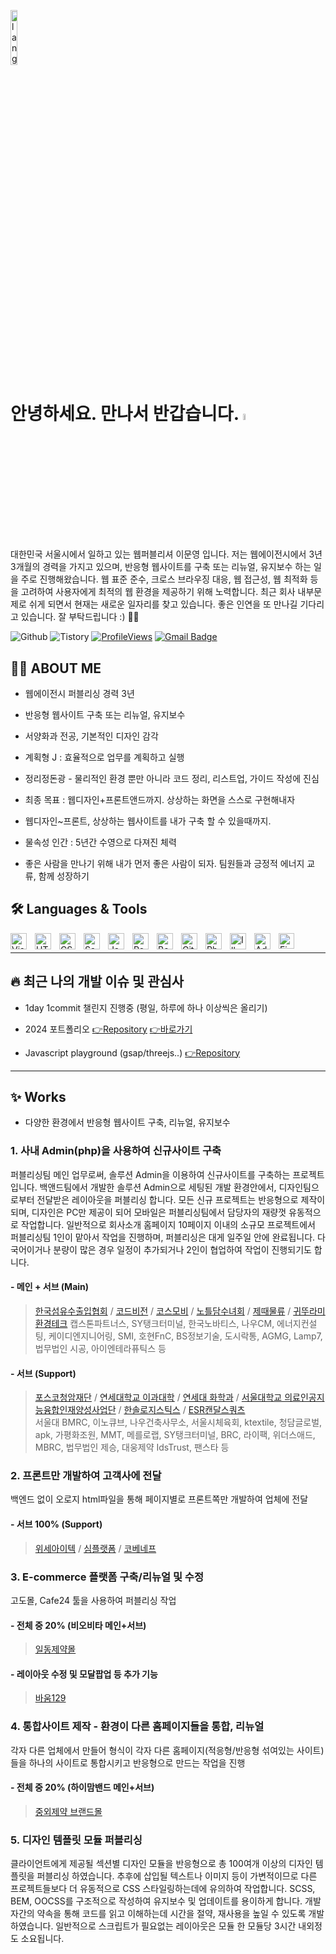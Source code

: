 <p align="left"><img width=15%" src="https://github.com/alansmathew/alansmathew/raw/master/lang.gif" alt="lang image here" /></p>

# 안녕하세요. 만나서 반갑습니다. <a href="https://www.gautamkrishnar.com/"><img src="https://media.giphy.com/media/hvRJCLFzcasrR4ia7z/giphy.gif" width="5%"></a>
대한민국 서울시에서 일하고 있는 웹퍼블리셔 이문영 입니다. 저는 웹에이전시에서 3년 3개월의 경력을 가지고 있으며, 반응형 웹사이트를 구축 또는 리뉴얼, 유지보수 하는 일을 주로 진행해왔습니다. 웹 표준 준수, 크로스 브라우징 대응, 웹 접근성, 웹 최적화 등을 고려하여 사용자에게 최적의 웹 환경을 제공하기 위해 노력합니다. 최근 회사 내부문제로 쉬게 되면서 현재는 새로운 일자리를 찾고 있습니다. 좋은 인연을 또 만나길 기다리고 있습니다. 잘 부탁드립니다 :) 🌸🍀

<!--
  <a href="https://moondinsk.tistory.com/"><img src="https://img.shields.io/badge/@moondinsk-ff5500?style=flat-square&amp;labelColor=ff5500&amp;logo=Tistory&amp;link=https://moondinsk.tistory.com/" alt="Tistory Badge"></a>
  <a href="https://test.com"><img src="https://img.shields.io/badge/@moondinsk-000000?style=flat-square&amp;labelColor=000000&amp;logo=Codepen&amp;link=https://test" alt="Codepen Badge"></a>
  <a href="http://hits.dwyl.com/moondinsk/moondinsk/moondinsk.svg?style=flat-square"><img src="https://hits.dwyl.com/moondinsk/moondinsk/moondinsk.svg?style=flat-square" alt="HitCount"></a>
  [![LinkedIn Badge](https://img.shields.io/badge/-@moondinsk-blue?style=social&logo=Linkedin&logoColor=blue&link=https://www.linkedin.com/in/moondinsk/)](https://www.linkedin.com/in/moondinsk/)
![Codepen](https://img.shields.io/static/v1?label=&message=@moondinsk&color=000000&logo=Codepen&logoColor=FFFFFF)
-->
![Github](https://img.shields.io/static/v1?label=&message=@moondinsk&color=000000&logo=Github&logoColor=FFFFFF)
![Tistory](https://img.shields.io/static/v1?label=&message=@moondinsk&color=ff5500&logo=Tistory&logoColor=FFFFFF)
[![ProfileViews](https://komarev.com/ghpvc/?username=moondinsk&color=blue&style=flat)](https://komarev.com/ghpvc/?username=moondinsk)
[![Gmail Badge](https://img.shields.io/badge/-@moondinsk-c14438?style=social&logo=Gmail&logoColor=red&link=mailto:email@moondinsk)](mailto:email@moondinsk)




## 👩‍💻 ABOUT ME
- 웹에이전시 퍼블리싱 경력 3년

- 반응형 웹사이트 구축 또는 리뉴얼, 유지보수

- 서양화과 전공, 기본적인 디자인 감각

- 계획형 J : 효율적으로 업무를 계획하고 실행

- 정리정돈광 - 물리적인 환경 뿐만 아니라 코드 정리, 리스트업, 가이드 작성에 진심

- 최종 목표 : 웹디자인+프론트앤드까지. 상상하는 화면을 스스로 구현해내자 
  
- 웹디자인~프론트, 상상하는 웹사이트를 내가 구축 할 수 있을때까지.
  
- 물속성 인간 : 5년간 수영으로 다져진 체력

- 좋은 사람을 만나기 위해 내가 먼저 좋은 사람이 되자. 팀원들과 긍정적 에너지 교류, 함께 성장하기
  


## 🛠 Languages & Tools
<!-- 간단 아이콘 버전 -->
<img align="left" alt="Visual Studio Code" width="26px" src="https://cdn.jsdelivr.net/gh/devicons/devicon/icons/vscode/vscode-original.svg" style="padding-right:10px;" />
<img align="left" alt="HTML5" width="26px" src="https://cdn.jsdelivr.net/gh/devicons/devicon/icons/html5/html5-original.svg" style="padding-right:10px;" />
<img align="left" alt="CSS3" width="26px" src="https://cdn.jsdelivr.net/gh/devicons/devicon/icons/css3/css3-original.svg" style="padding-right:10px;" />
<img align="left" alt="Sass" width="26px" src="https://cdn.jsdelivr.net/gh/devicons/devicon/icons/sass/sass-original.svg" style="padding-right:10px;" />
<img align="left" alt="JavaScript" width="26px" src="https://cdn.jsdelivr.net/gh/devicons/devicon/icons/javascript/javascript-original.svg" style="padding-right:10px;" />
<img align="left" alt="React" width="26px" src="https://cdn.jsdelivr.net/gh/devicons/devicon/icons/react/react-original.svg" style="padding-right:10px;" />
<img align="left" alt="Bootstrap" width="26px" src="https://cdn-icons-png.flaticon.com/512/5968/5968672.png" style="padding-right:10px;" />
<img align="left" alt="Github" width="26px" src="https://upload.wikimedia.org/wikipedia/commons/thumb/9/95/Font_Awesome_5_brands_github.svg/116px-Font_Awesome_5_brands_github.png" style="padding-right:10px;" />
<img align="left" alt="Photoshop" width="26px" src="https://upload.wikimedia.org/wikipedia/commons/thumb/2/20/Photoshop_CC_icon.png/615px-Photoshop_CC_icon.png" style="padding-right:10px;" />
<img align="left" alt="Illustrator" width="26px" src="https://upload.wikimedia.org/wikipedia/commons/thumb/6/66/Illustrator_CC_icon.png/492px-Illustrator_CC_icon.png" style="padding-right:10px;" />
<img align="left" alt="AdobeXD" width="26px" src="https://upload.wikimedia.org/wikipedia/commons/thumb/c/c2/Adobe_XD_CC_icon.svg/120px-Adobe_XD_CC_icon.svg.png" style="padding-right:10px;" />
<img align="left" alt="Figma" src="https://upload.wikimedia.org/wikipedia/commons/thumb/3/33/Figma-logo.svg/400px-Figma-logo.svg.png" style="height:25px;padding-right:10px;" />
<br><hr>

## 🔥 최근 나의 개발 이슈 및 관심사
- 1day 1commit 챌린지 진행중 (평일, 하루에 하나 이상씩은 올리기)
  
- 2024 포트폴리오 [👉Repository](https://github.com/moondinsk/portfolio) [👉바로가기](http://www.moondinsk1.dothome.co.kr)

- Javascript playground (gsap/threejs..) [👉Repository](https://github.com/moondinsk/playground)
<hr>  




## ✨ Works 
- 다양한 환경에서 반응형 웹사이트 구축, 리뉴얼, 유지보수


### 1. 사내 Admin(php)을 사용하여 신규사이트 구축
퍼블리싱팀 메인 업무로써, 솔루션 Admin을 이용하여 신규사이트를 구축하는 프로젝트입니다. 백앤드팀에서 개발한 솔루션 Admin으로 세팅된 개발 환경안에서, 디자인팀으로부터 전달받은 레이아웃을 퍼블리싱 합니다. 모든 신규 프로젝트는 반응형으로 제작이 되며, 디자인은 PC만 제공이 되어 모바일은 퍼블리싱팀에서 담당자의 재량껏 유동적으로 작업합니다. 일반적으로 회사소개 홈페이지 10페이지 이내의 소규모 프로젝트에서 퍼블리싱팀 1인이 맡아서 작업을 진행하며, 퍼블리싱은 대게 일주일 안에 완료됩니다. 다국어이거나 분량이 많은 경우 일정이 추가되거나 2인이 협업하여 작업이 진행되기도 합니다.

#### - 메인 + 서브 (Main)
> [한국섬유수출입협회](http://textra.or.kr/) / [코드비전](https://codevision.kr/) / [코스모비](https://www.cosmobee.co.kr) / [노틀담수녀회](http://www.notredame.or.kr/) / [제때물류](https://jette.co.kr/) / [귀뚜라미환경테크](https://kituramiet.com/) 
> 캡스톤파트너스, SY탱크터미널, 한국노바티스, 나우CM, 에너지컨설팅, 케이디엔지니어링, SMI, 호현FnC, BS정보기술, 도시락통, AGMG, Lamp7, 법무법인 시공, 아이엔테라퓨틱스 등


#### - 서브 (Support)
> [포스코청암재단](https://postf.org/) / [연세대학교 이과대학](http://scienceyonsei.kr/) / [연세대 화학과](https://chemyonsei.kr/) / [서울대학교 의료인공지능융합인재양성사업단](http://snuaimed.org/) / [한솔로지스틱스](https://www.hansollogistics.com/) / [ESR캔달스쿼츠](https://www.esrks-reit.com/) <br>
> 서울대 BMRC, 이노큐브, 나우건축사무소, 서울시체육회, ktextile, 청담글로벌, apk, 가평화조원, MMT, 메를로랩, SY탱크터미널, BRC, 라이팩, 위더스애드, MBRC, 법무법인 제승, 대웅제약 IdsTrust, 팬스타 등

<!-- 표 버전 
| 💪 **Role** | 🚀 **Projects** |
| - | - | 
| 메인 + 서브 100% (Main) | - 한국섬유수출입협회 http://textra.or.kr/ <br>- 코드비전 https://codevision.kr/ <br>- 노틀담수녀회 http://www.notredame.or.kr/ <br>- 제때물류 https://jette.co.kr/ <br>- 서울대학교 의료인공지능융합인재양성사업단 http://snuaimed.org/ <br>- 귀뚜라미환경테크 https://kituramiet.com/ <br>- 코스모비,  캡스톤파트너스, ktextra, 나우CM, 에너지컨설팅, 케이디엔지니어링, SMI, 호현FnC, BS정보기술, 법무법인 시공 등 | 
| 서브 100% <br>(Support) | <br>- 포스코청암재단 https://postf.org/ <br>- 연세대학교 이과대학 http://scienceyonsei.kr/ <br>- 한솔로지스틱스 https://www.hansollogistics.com/ <br>- ESR캔달스쿼츠 https://www.esrks-reit.com/  <br>- 서울시체육회, ktextile, 청담글로벌, apk, 가평화조원, MMT, SY탱크터미널, BRC, 라이팩, 위더스애드, MBRC 등 | --> 

### 2. 프론트만 개발하여 고객사에 전달
백엔드 없이 오로지 html파일을 통해 페이지별로 프론트쪽만 개발하여 업체에 전달

#### - 서브 100% (Support)
> [위세아이텍](http://www.wise.co.kr/) / [심플랫폼](https://www.simplatform.com/ko/index.html) / [코베네프](https://www.gobiztown.com/)
<!-- 표버전 
| 💪 **Role** | 🚀 **Projects** |
| - | - | 
| 서브 100% <br>(Support) | - 위세아이텍 http://www.wise.co.kr/ <br>- 코베네프 https://www.gobiztown.com/ | 
-->


 ### 3. E-commerce 플랫폼 구축/리뉴얼 및 수정
고도몰, Cafe24 툴을 사용하여 퍼블리싱 작업

#### - 전체 중 20% (비오비타 메인+서브) 
> [일동제약몰](https://www.ildongmall.co.kr/?brandName=biovita)
<!-- 
| 💪 **Role** | 🚀 **Projects** |
| - | - | 
| 전체 중 20% <br>(비오비타 메인+서브) | 일동제약몰 https://www.ildongmall.co.kr/?brandName=biovita | 
-->
#### - 레이아웃 수정 및 모달팝업 등 추가 기능 
> [바움129](https://www.baum129.com)

### 4. 통합사이트 제작 - 환경이 다른 홈페이지들을 통합, 리뉴얼
각자 다른 업체에서 만들어 형식이 각자 다른 홈페이지(적응형/반응형 섞여있는 사이트)들을 하나의 사이트로 통합시키고 반응형으로 만드는 작업을 진행

#### - 전체 중 20% (하이맘밴드 메인+서브)
> [중외제약 브랜드몰](https://jwbrand.co.kr/)
<!-- 
| 💪 **Role** | 🚀 **Projects** |
| - | - | 
| 전체 중 20% <br>(하이맘밴드 메인+서브) | 중외제약 브랜드몰 https://jwbrand.co.kr/himomband/brand | 
-->

 ### 5. 디자인 템플릿 모듈 퍼블리싱
 클라이언트에게 제공될 섹션별 디자인 모듈을 반응형으로 총 100여개 이상의 디자인 템플릿을 퍼블리싱 하였습니다. 추후에 삽입될 텍스트나 이미지 등이 가변적이므로 다른 프로젝트들보다 더 유동적으로 CSS 스타일링하는데에 유의하여 작업합니다. SCSS, BEM, OOCSS를 구조적으로 작성하여 유지보수 및 업데이트를 용이하게 합니다. 개발자간의 약속을 통해 코드를 읽고 이해하는데 시간을 절약, 재사용을 높일 수 있도록 개발하였습니다. 일반적으로 스크립트가 필요없는 레이아웃은 모듈 한 모듈당 3시간 내외정도 소요됩니다.


<!-- 2칸 상세 설명버전 (미완)
### - 주로 사용하는 언어들
| Languages | Level |
| - | - | 
| <img alt="HTML5" width="50px" src="https://cdn.jsdelivr.net/gh/devicons/devicon/icons/html5/html5-original.svg" /> | ![85%](https://progress-bar.dev/85) <br> - HTML5 [중급] 기본적인 마크업 가능하며 현재는 웹표준, 웹접근성, SEO에 관심을 가지며 완성도를 높여가는 과정 중에 있습니다. | 
| <img alt="CSS3" width="50px" src="https://cdn.jsdelivr.net/gh/devicons/devicon/icons/css3/css3-original.svg" /> | ![85%](https://progress-bar.dev/85) <br> - CSS3 [중급] 보통의 레이아웃 구성은 대체로 가능하며, 최근에는 script 없이 가볍게 css만으로 구현 가능한 애니메이션을 만들어보는 작업들을 하고 있습니다. | 
| <img alt="SCSS" width="50px" src="https://cdn.jsdelivr.net/gh/devicons/devicon/icons/sass/sass-original.svg" /> | ![50%](https://progress-bar.dev/50) <br> - SCSS [초중급] scss를 통해 좀더 간결하고 보편적인 css를 작성하여 생산성과 효율성을 높이는 과정 중에 있습니다. | 
| <img alt="JavaScript" width="50px" src="https://cdn.jsdelivr.net/gh/devicons/devicon/icons/javascript/javascript-original.svg" /> | ![50%](https://progress-bar.dev/50) <br> - JAVASCRIPT [초중급] 바닐라 js보다는 jquery가 더 친숙한 편이지만 읽고 수정이 가능한 편이며 활용가능한 방법에 대해 고민하고 있습니다. | 
| <img alt="Github" width="50px" src="https://user-images.githubusercontent.com/3369400/139447912-e0f43f33-6d9f-45f8-be46-2df5bbc91289.png" /> | ![70%](https://progress-bar.dev/70) <br> - GITHUB [중급] 기본적인 pull & push 관계를 이해하여 협업이 가능하나 branch에 대하여 조금 더 스터디가 필요🔥 | 

### - 그밖에 
<img align="left" alt="React" width="26px" src="https://cdn.jsdelivr.net/gh/devicons/devicon/icons/react/react-original.svg" style="padding-right:10px;" />
<img align="left" alt="Bootstrap" width="26px" src="https://cdn-icons-png.flaticon.com/512/5968/5968672.png" style="padding-right:10px;" />
<img align="left" alt="Photoshop" width="26px" src="https://upload.wikimedia.org/wikipedia/commons/thumb/2/20/Photoshop_CC_icon.png/615px-Photoshop_CC_icon.png" style="padding-right:10px;" />
<img align="left" alt="Illustrator" width="26px" src="https://upload.wikimedia.org/wikipedia/commons/thumb/6/66/Illustrator_CC_icon.png/492px-Illustrator_CC_icon.png" style="padding-right:10px;" />
<img align="left" alt="AdobeXD" width="26px" src="https://upload.wikimedia.org/wikipedia/commons/thumb/c/c2/Adobe_XD_CC_icon.svg/120px-Adobe_XD_CC_icon.svg.png" style="padding-right:10px;" />
<img align="left" alt="Figma" src="https://upload.wikimedia.org/wikipedia/commons/thumb/3/33/Figma-logo.svg/400px-Figma-logo.svg.png" style="height:25px;padding-right:10px;" />
-->

<!-- 5칸 아이콘버전 (미완)
| - | - | - | - | - | 
| - | - | - | - | - | 
| <img alt="HTML5" width="50px" src="https://cdn.jsdelivr.net/gh/devicons/devicon/icons/html5/html5-original.svg" />  <br>![80%](https://progress-bar.dev/80) | <img alt="HTML5" width="50px" style="padding-bottom:20px;" src="https://cdn.jsdelivr.net/gh/devicons/devicon/icons/html5/html5-original.svg" />  <br>![80%](https://progress-bar.dev/80)  | <img alt="CSS3" width="50px" src="https://cdn.jsdelivr.net/gh/devicons/devicon/icons/css3/css3-original.svg" />  <br>![80%](https://progress-bar.dev/80) | - | - | 

<p><img alt="Visual Studio Code" width="26px" src="https://cdn.jsdelivr.net/gh/devicons/devicon/icons/vscode/vscode-original.svg"/> <br></p>
<p</p>
<p><img align="left" alt="CSS3" width="26px" src="https://cdn.jsdelivr.net/gh/devicons/devicon/icons/css3/css3-original.svg" style="padding-right:10px;" />████████████████░░░   80 % <br> - CSS3 [중급] 보통의 레이아웃 구성은 대체로 가능하며, 최근에는 script 없이 가볍게 css만으로 구현 가능한 애니메이션을 만들어보는 작업들을 하고 있습니다.</p>
<p><img align="left" alt="Sass" width="26px" src="https://cdn.jsdelivr.net/gh/devicons/devicon/icons/sass/sass-original.svg" style="padding-right:10px;" />███████░░░░░░░░░░░░   40 % <br> - SCSS [중급] scss를 통해 좀더 간결하고 보편적인 css를 작성하여 생산성과 효율성을 높이는 과정 중에 있습니다.</p>
<p><img align="left" alt="JavaScript" width="26px" src="https://cdn.jsdelivr.net/gh/devicons/devicon/icons/javascript/javascript-original.svg" style="padding-right:10px;" />███████░░░░░░░░░░░░   40 % <br> - 바닐라 js보다는 jquery가 더 친숙한 편이지만 읽고 수정이 가능한 편이며 활용가능한 방법에 대해 고민하고 있습니다.</p>
<p><img align="left" alt="React" width="26px" src="https://cdn.jsdelivr.net/gh/devicons/devicon/icons/react/react-original.svg" style="padding-right:10px;" /></p>
<p><img align="left" alt="Bootstrap" width="26px" src="https://cdn-icons-png.flaticon.com/512/5968/5968672.png" style="padding-right:10px;" /></p>
<p><img align="left" alt="GitHub" width="26px" src="https://user-images.githubusercontent.com/3369400/139447912-e0f43f33-6d9f-45f8-be46-2df5bbc91289.png" style="padding-right:10px;" /></p>
<p><img align="left" alt="Photoshop" width="26px" src="https://upload.wikimedia.org/wikipedia/commons/thumb/2/20/Photoshop_CC_icon.png/615px-Photoshop_CC_icon.png" style="padding-right:10px;" /></p>
<p><img align="left" alt="Illustrator" width="26px" src="https://upload.wikimedia.org/wikipedia/commons/thumb/6/66/Illustrator_CC_icon.png/492px-Illustrator_CC_icon.png" style="padding-right:10px;" /></p>
<p><img align="left" alt="AdobeXD" width="26px" src="https://upload.wikimedia.org/wikipedia/commons/thumb/c/c2/Adobe_XD_CC_icon.svg/120px-Adobe_XD_CC_icon.svg.png" style="padding-right:10px;" /></p>
<p><img align="left" alt="Figma" src="https://upload.wikimedia.org/wikipedia/commons/thumb/3/33/Figma-logo.svg/400px-Figma-logo.svg.png" style="height:25px;padding-right:10px;" />
</p>
-->



<!-- Language Badges
 ![Html5](https://img.shields.io/static/v1?label=&message=Html5&color=E34F26&logo=Html5&logoColor=FFFFFF)
 ![Css3](https://img.shields.io/static/v1?label=&message=Css3&color=1572B6&logo=Css3&logoColor=FFFFFF) 
 ![JavaScript](https://img.shields.io/static/v1?label=&message=JavaScript&color=F7DF1E&logo=JavaScript&logoColor=FFFFFF)
 ![Jquery](https://img.shields.io/static/v1?label=&message=Jquery&color=0769AD&logo=Jquery&logoColor=FFFFFF) 
 ![Php](https://img.shields.io/static/v1?label=&message=Php&color=777BB4&logo=Php&logoColor=FFFFFF)
-->

 <!-- Etc Badges
[![wakatime](https://wakatime.com/badge/user/eafdbba4-cec2-4c99-8cd5-5fc36bb00274.svg)](https://wakatime.com/@eafdbba4-cec2-4c99-8cd5-5fc36bb00274)
[![LeetCode](https://img.shields.io/badge/dynamic/json?style=plastic&labelColor=black&color=%23ffa116&label=Solved&query=solvedOverTotal&url=https%3A%2F%2Fleetcode-badge.vercel.app%2Fapi%2Fusers%2Fashleymavericks&logo=leetcode&logoColor=yellow)](https://leetcode.com/ashleymavericks/)
[![ProfileViews](https://komarev.com/ghpvc/?username=gommylee&color=red&style=flat)](https://komarev.com/ghpvc/?username=gommylee)
-->

